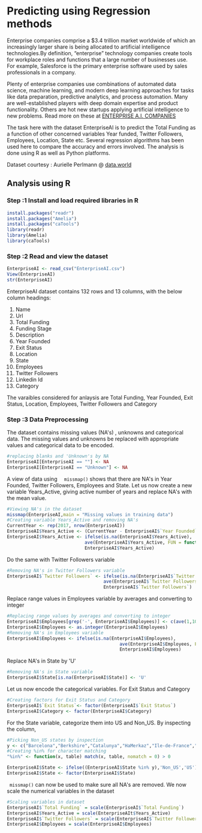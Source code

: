# Predicting using Regression methods

Enterprise companies comprise a $3.4 trillion market worldwide of which an increasingly larger share is being allocated to artificial intelligence technologies.By definition, “enterprise” technology companies create tools for workplace roles and functions that a large number of businesses use. For example, Salesforce is the primary enterprise software used by sales professionals in a company.

Plenty of enterprise companies use combinations of automated data science, machine learning, and modern deep learning approaches for tasks like data preparation, predictive analytics, and process automation. Many are well-established players with deep domain expertise and product functionality. Others are hot new startups applying artificial intelligence to new problems. Read more on these at <a href="http://www.topbots.com/essential-landscape-overview-enterprise-artificial-intelligence/">ENTERPRISE A.I. COMPANIES</a>


The task here with the dataset EnterpriseAI is to predict the Total Funding as a function of other concerned variables Year funded, Twitter Followers, Employees, Location, State etc. Several regression algorithms has been used here to compare the accuracy and errors involved. The analysis is done using R as well as Python platforms.


Dataset courtesy : Aurielle Perlmann @  <a href="https://data.world/">data.world</a>


## Analysis using R

### Step :1 Install and load required libraries in R
```R
install.packages("readr")
install.packages("Amelia")
install.packages("caTools")
library(readr)
library(Amelia)
library(caTools)
```
### Step :2 Read and view the dataset
```R
EnterpriseAI <- read_csv("EnterpriseAI.csv")
View(EnterpriseAI)
str(EnterpriseAI)
```
EnterpriseAI dataset contains 132 rows and 13 columns, with the below column headings:
1.  Name
2.  Url
3.  Total Funding
4.  Funding Stage
5.  Description
6.  Year Founded
7.  Exit Status
8.  Location
9.  State
10. Employees
11. Twitter Followers
12. Linkedin Id
13. Category

The varaibles considered for anlaysis are Total Funding, Year Founded, Exit Status, Location, Employees, Twitter Followers and Category

### Step :3 Data Preprocessing

The dataset contains missing values (NA's) , unknowns and categorical data. The missing values and unknowns be replaced with appropriate values and categorical data to be encoded.
```R
#replacing blanks and 'Unknown's by NA
EnterpriseAI[EnterpriseAI == ""] <- NA
EnterpriseAI[EnterpriseAI == "Unknown"] <- NA
```
A view of data using ```   missmap() ``` shows that there are NA's in Year Founded, Twitter Followers, Employees and State.
Let us now create a new variable Years_Active, giving active number of years and replace NA's with the mean value.
```R
#Viewing NA's in the dataset
missmap(EnterpriseAI,main = "Missing values in training data")
#Creating variable Years_Active and removing NA's
CurrentYear <- rep(2017, nrow(EnterpriseAI))
EnterpriseAI$Years_Active <- (CurrentYear - EnterpriseAI$`Year Founded`)
EnterpriseAI$Years_Active <- ifelse(is.na(EnterpriseAI$Years_Active),
                             ave(EnterpriseAI$Years_Active, FUN = function(x) mean(x, na.rm = TRUE)),
                             EnterpriseAI$Years_Active)
```
Do the same with Twitter Followers variable
```R
#Removing NA's in Twitter Followers variable
EnterpriseAI$`Twitter Followers` <- ifelse(is.na(EnterpriseAI$`Twitter Followers`),
                                    ave(EnterpriseAI$`Twitter Followers`, FUN = function(x) mean(x, na.rm = TRUE)),
                                    EnterpriseAI$`Twitter Followers`)
```
Replace range values in Employees variable by averages and converting to integer
```R
#Replacing range values by averages and converting to integer
EnterpriseAI$Employees[grep('-', EnterpriseAI$Employees)] <- c(ave(1,10),ave(11,50),ave(51,200),ave(1,10),ave(51,200))
EnterpriseAI$Employees <- as.integer(EnterpriseAI$Employees)
#Removing NA's in Employees variable
EnterpriseAI$Employees <- ifelse(is.na(EnterpriseAI$Employees),
                                          ave(EnterpriseAI$Employees, FUN = function(x) mean(x, na.rm = TRUE)),
                                          EnterpriseAI$Employees)
```       
Replace NA's in State by 'U'
```R
#Removing NA's in State variable
EnterpriseAI$State[is.na(EnterpriseAI$State)] <- 'U'
```
Let us now encode the categorical variables. For Exit Status and Category
```R
#Creating factors for Exit Status and Category
EnterpriseAI$`Exit Status`<- factor(EnterpriseAI$`Exit Status`)
EnterpriseAI$Category <- factor(EnterpriseAI$Category)
```
For the State variable, categorize them into US and Non_US. By inspecting the column,
```R
#Picking Non_US states by inspection 
y <- c("Barcelona","Berkshire","Catalunya","HaMerkaz","Ile-de-France","Ontario","Quebec") 
#Creating %in% for character matching
"%in%" <- function(x, table) match(x, table, nomatch = 0) > 0

EnterpriseAI$State <- ifelse((EnterpriseAI$State %in% y),'Non_US','US')
EnterpriseAI$State <- factor(EnterpriseAI$State)
```
``` missmap()``` can now be used to make sure all NA's are removed. We now scale the numerical variables in the dataset
```R
#Scaling variables in dataset
EnterpriseAI$`Total Funding` = scale(EnterpriseAI$`Total Funding`)
EnterpriseAI$Years_Active = scale(EnterpriseAIt$Years_Active)
EnterpriseAI$`Twitter Followers` = scale(EnterpriseAI$`Twitter Followers`)
EnterpriseAI$Employees = scale(EnterpriseAI$Employees)
```






